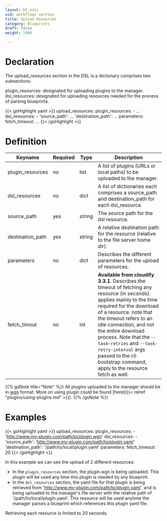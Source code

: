 ```yaml
---
layout: bt_wiki
uid: workflows section
title: Upload Resources
category: Blueprints
draft: false
weight: 1900

---
```


# Declaration
The upload_resources section in the DSL is a dictionary comprises two subsections:

plugin_resources: designated for uploading plugins to the manager.
dsl_resources: designated for uploading resources needed for the process of parsing blueprints.
 
{{< gsHighlight  yaml >}}
upload_resources:
    plugin_resources: 
     - ...
    dsl_resources: 
     - 'source_path': ...
       'destination_path': ...
    parameters:
      fetch_timeout: ...
{{< /gsHighlight >}}

 
# Definition
Keyname	            |       Required	|   Type	    | Description
--------------------|-------------------|---------------|-------------------------
plugin_resources    | no	            |   list	    | A list of plugins (URLs or local paths) to be uploaded to the manager.
dsl_resources	    | no	            |   dict	    | A list of dictionaries each comprises a source_path and destination_path for each dsl_resource.
source_path	        | yes	            |   string	    | The source path for the dsl resource.
destination_path    | yes	            |   string	    | A relative destination path for the resource (relative to the file server home dir).
parameters          | no                |   dict        | Describes the different parameters for the upload of resources.
fetch_timout        | no                |   int         | **Available from cloudify 3.3.1**. Describes the timeout of fetching any resource (in seconds). applies mainly to the time required for the download of a resource. note that the timeout refers to an idle connection, and not the entire download process. Note that the `--task-retries` and `--task-retry-interval` args passed to the cli bootstrap command, apply to the resource fetch as well.

{{% gsNote title="Note" %}}
All plugins uploaded to the manager should be in [wgn](https://github.com/cloudify-cosmo/wagon) format. More on using plugin could be found [here]({{< relref "plugins/using-plugins.md" >}}).
{{% /gsNote %}}


# Examples
 
{{< gsHighlight  yaml >}}
upload_resources:
    plugin_resources: 
     - 'http://www.my-plugin.com/path/to/plugin.wgn'
    dsl_resources: 
     - 'source_path': 'http://www.my-plugin.com/path/to/plugin.yaml'
       'destination_path': '/path/to/local/plugin.yaml'
    parameters:
      fetch_timeout: 20
{{< /gsHighlight >}}

In this example we can see the upload of 2 different resources:

- In the `plugin_resources` section, the plugin.wgn is being uploaded. This plugin will be used any time this plugin is needed by any blueprint.
- In the `dsl_resources` section, the yaml file for that plugin is being retrieved from 'http://www.my-plugin.com/path/to/plugin.yaml', and is being uploaded to 
the manager's file server with the relative path of '/path/to/local/plugin.yaml'. This resource will be used anytime the manager parses a blueprint which references 
this plugin yaml file.

Retrieving each resource is limited to 20 seconds.

 